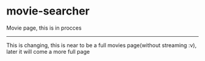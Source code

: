 # movie-searcher

Movie page, this is in procces

---

This is changing, this is near to be a full movies page(without streaming :v), later it will come a more full page
